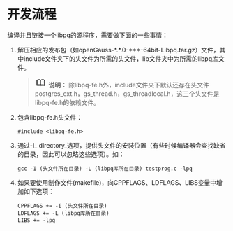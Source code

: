 # 开发流程

编译并且链接一个libpq的源程序，需要做下面的一些事情：

1.  解压相应的发布包（如openGauss-\*.\*.0-\*\*\*-64bit-Libpq.tar.gz）文件，其中include文件夹下的头文件为所需的头文件，lib文件夹中为所需的libpq库文件。

    >![](public_sys-resources/icon-note.png) **说明：** 
    >除libpq-fe.h外，include文件夹下默认还存在头文件postgres\_ext.h，gs\_thread.h，gs\_threadlocal.h，这三个头文件是libpq-fe.h的依赖文件。

2.  包含libpq-fe.h头文件：

    ```
    #include <libpq-fe.h>
    ```

3.  通过-I_ directory_选项，提供头文件的安装位置（有些时候编译器会查找缺省的目录，因此可以忽略这些选项）。如：

    ```
    gcc -I (头文件所在目录) -L (libpq库所在目录) testprog.c -lpq
    ```

4.  如果要使用制作文件\(makefile\)，向CPPFLAGS、LDFLAGS、LIBS变量中增加如下选项：

    ```
    CPPFLAGS += -I (头文件所在目录)
    LDFLAGS += -L (libpq库所在目录)
    LIBS += -lpq
    ```


